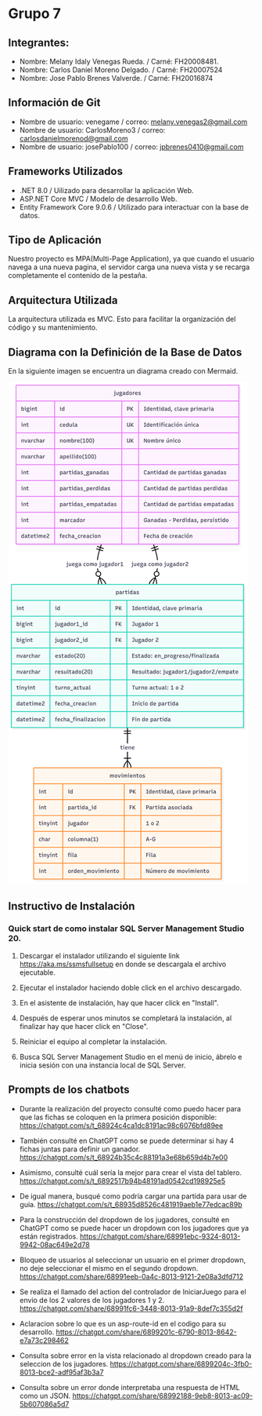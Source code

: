 # Grupo 7
## Integrantes: 

- Nombre: Melany Idaly Venegas Rueda. / Carné: FH20008481. 
- Nombre: Carlos Daniel Moreno Delgado. / Carné: FH20007524
- Nombre: Jose Pablo Brenes Valverde. / Carné: FH20016874

## Información de Git

- Nombre de usuario: venegame / correo: melany.venegas2@gmail.com
- Nombre de usuario: CarlosMoreno3 / correo: carlosdanielmorenod@gmail.com
- Nombre de usuario: josePablo100 / correo: jpbrenes0410@gmail.com

## Frameworks Utilizados

- .NET 8.0 / Uilizado para desarrollar la aplicación Web. 
- ASP.NET Core MVC / Modelo de desarrollo Web.
- Entity Framework Core 9.0.6 / Utilizado para interactuar con la base de datos.

## Tipo de Aplicación

Nuestro proyecto es MPA(Multi-Page Application), ya que cuando el usuario navega a una nueva pagina, el servidor carga una nueva vista y se recarga completamente el contenido de la pestaña. 

## Arquitectura Utilizada

La arquitectura utilizada es MVC. Esto para facilitar la organización del código y su mantenimiento. 

## Diagrama con la Definición de la Base de Datos

En la siguiente imagen se encuentra un diagrama creado con Mermaid. 

![alt text](<Mermaid Diagram.png>)

## Instructivo de Instalación

### Quick start de como instalar SQL Server Management Studio 20. 

1. Descargar el instalador utilizando el siguiente link https://aka.ms/ssmsfullsetup en donde se descargala el archivo ejecutable. 

2. Ejecutar el instalador haciendo doble click en el archivo descargado.

3. En el asistente de instalación, hay que hacer click en "Install". 

4. Después de esperar unos minutos se completará la instalación, al finalizar hay que hacer click en "Close". 

5. Reiniciar el equipo al completar la instalación. 

6. Busca SQL Server Management Studio en el menú de inicio, ábrelo e inicia sesión con una instancia local de SQL Server. 

## Prompts de los chatbots

- Durante la realización del proyecto consulté como puedo hacer para que las fichas se coloquen en la primera posición disponible: https://chatgpt.com/s/t_68924c4ca1dc8191ac98c6076bfd89ee

- También consulté en ChatGPT como se puede determinar si hay 4 fichas juntas para definir un ganador. https://chatgpt.com/s/t_68924b35c4c88191a3e68b659d4b7e00

- Asimismo, consulté cuál sería la mejor para crear el vista del tablero. https://chatgpt.com/s/t_6892517b94b48191ad0542cd198925e5

- De igual manera, busqué como podría cargar una partida para usar de guia. https://chatgpt.com/s/t_68935d8526c481919aeb1e77edcac89b

- Para la construcción del dropdown de los jugadores, consulté en ChatGPT como se puede hacer un dropdown con los jugadores que ya están registrados. https://chatgpt.com/share/68991ebc-9324-8013-9942-08ac649e2d78

- Bloqueo de usuarios al seleccionar un usuario en el primer dropdown, no deje seleccionar el mismo en el segundo dropdown. https://chatgpt.com/share/68991eeb-0a4c-8013-9121-2e08a3dfd712

- Se realiza el llamado del action del controlador de IniciarJuego para el envio de los 2 valores de los jugadores 1 y 2. https://chatgpt.com/share/68991fc6-3448-8013-91a9-8def7c355d2f

- Aclaracion sobre lo que es un asp-route-id en el codigo para su desarrollo. https://chatgpt.com/share/6899201c-6790-8013-8642-e7a73c298462

- Consulta sobre error en la vista relacionado al dropdown creado para la seleccion de los jugadores. https://chatgpt.com/share/6899204c-3fb0-8013-bce2-adf95af3b3a7

- Consulta sobre un error donde interpretaba una respuesta de HTML como un JSON. https://chatgpt.com/share/68992188-9eb8-8013-ac09-5b607086a5d7

